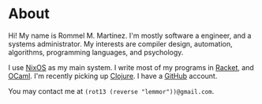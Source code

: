 # About

Hi! My name is Rommel M. Martinez. I'm mostly software a engineer, and
a systems administrator. My interests are compiler design, automation,
algorithms, programming languages, and psychology.

I use [NixOS](http://nixos.org) as my main system. I write most of my
programs in [Racket](http://racket-lang.org), and
[OCaml](http://ocaml.org). I'm recently picking up
[Clojure](http://clojure.org). I have a
[GitHub](http://github.com/ebzzry) account.

You may contact me at `(rot13 (reverse "lemmor"))@gmail.com`.
